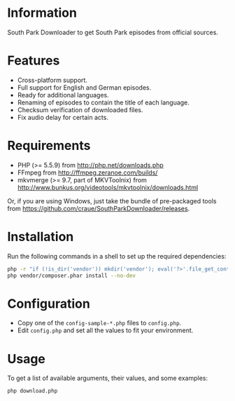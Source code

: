 # Information

South Park Downloader to get South Park episodes from official sources.

# Features

 - Cross-platform support.
 - Full support for English and German episodes.
 - Ready for additional languages.
 - Renaming of episodes to contain the title of each language.
 - Checksum verification of downloaded files.
 - Fix audio delay for certain acts.

# Requirements

 - PHP (>= 5.5.9) from http://php.net/downloads.php
 - FFmpeg from http://ffmpeg.zeranoe.com/builds/
 - mkvmerge (>= 9.7, part of MKVToolnix) from http://www.bunkus.org/videotools/mkvtoolnix/downloads.html

Or, if you are using Windows, just take the bundle of pre-packaged tools from https://github.com/craue/SouthParkDownloader/releases. 

# Installation

Run the following commands in a shell to set up the required dependencies:

```sh
php -r "if (!is_dir('vendor')) mkdir('vendor'); eval('?>'.file_get_contents('https://getcomposer.org/installer'));" -- --install-dir=vendor
php vendor/composer.phar install --no-dev
```

# Configuration

 - Copy one of the `config-sample-*.php` files to `config.php`.
 - Edit `config.php` and set all the values to fit your environment.

# Usage

To get a list of available arguments, their values, and some examples:

```sh
php download.php
```
